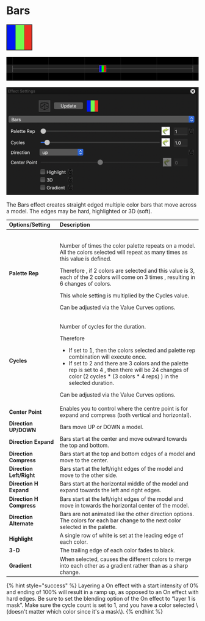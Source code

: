 # Bars

![Icon](../../.gitbook/assets/image%20%28157%29.png)

![Sequencer Grid](../../.gitbook/assets/image%20%28692%29.png)

![](../../.gitbook/assets/image%20%28549%29.png)

The Bars effect creates straight edged multiple color bars that move across a model.  The edges may be hard, highlighted or 3D \(soft\).

<table>
  <thead>
    <tr>
      <th style="text-align:left"><b>Options/Setting</b>
      </th>
      <th style="text-align:left"><b>Description</b>
      </th>
    </tr>
  </thead>
  <tbody>
    <tr>
      <td style="text-align:left"><b>Palette Rep</b>
      </td>
      <td style="text-align:left">
        <p>
          <br />Number of times the color palette repeats on a model. All the colors selected
          will repeat as many times as this value is defined.</p>
        <p>Therefore , if 2 colors are selected and this value is 3, each of the
          2 colors will come on 3 times , resulting in 6 changes of colors.
          <br />
        </p>
        <p>This whole setting is multiplied by the Cycles value.</p>
        <p></p>
        <p>Can be adjusted via the Value Curves options.</p>
      </td>
    </tr>
    <tr>
      <td style="text-align:left"><b>Cycles</b>
      </td>
      <td style="text-align:left">
        <p>Number of cycles for the duration.
          <br />
        </p>
        <p>Therefore</p>
        <ul>
          <li>If set to 1, then the colors selected and palette rep combination will
            execute once.</li>
          <li>If set to 2 and there are 3 colors and the palette rep is set to 4 , then
            there will be 24 changes of color (2 cycles * (3 colors * 4 reps) ) in
            the selected duration.</li>
        </ul>
        <p>Can be adjusted via the Value Curves options.</p>
      </td>
    </tr>
    <tr>
      <td style="text-align:left"><b>Center Point</b>
      </td>
      <td style="text-align:left">Enables you to control where the centre point is for expand and compress
        (both vertical and horizontal).</td>
    </tr>
    <tr>
      <td style="text-align:left"><b>Direction UP/DOWN</b>
      </td>
      <td style="text-align:left">Bars move UP or DOWN a model.</td>
    </tr>
    <tr>
      <td style="text-align:left"><b>Direction Expand</b>
      </td>
      <td style="text-align:left">Bars start at the center and move outward towards the top and bottom.</td>
    </tr>
    <tr>
      <td style="text-align:left"><b>Direction Compress</b>
      </td>
      <td style="text-align:left">Bars start at the top and bottom edges of a model and move to the center.</td>
    </tr>
    <tr>
      <td style="text-align:left"><b>Direction Left/Right</b>
      </td>
      <td style="text-align:left">Bars start at the left/right edges of the model and move to the other
        side.</td>
    </tr>
    <tr>
      <td style="text-align:left"><b>Direction H Expand</b>
      </td>
      <td style="text-align:left">Bars start at the horizontal middle of the model and expand towards the
        left and right edges.</td>
    </tr>
    <tr>
      <td style="text-align:left"><b>Direction H Compress</b>
      </td>
      <td style="text-align:left">Bars start at the left/right edges of the model and move in towards the
        horizontal center of the model.</td>
    </tr>
    <tr>
      <td style="text-align:left"><b>Direction Alternate</b>
      </td>
      <td style="text-align:left">Bars are not animated like the other direction options. The colors for
        each bar change to the next color selected in the palette.</td>
    </tr>
    <tr>
      <td style="text-align:left"><b>Highlight</b>
      </td>
      <td style="text-align:left">A single row of white is set at the leading edge of each color.</td>
    </tr>
    <tr>
      <td style="text-align:left"><b>3-D</b>
      </td>
      <td style="text-align:left">The trailing edge of each color fades to black.</td>
    </tr>
    <tr>
      <td style="text-align:left"><b>Gradient</b>
      </td>
      <td style="text-align:left">When selected, causes the different colors to merge into each other as
        a gradient rather than as a sharp change.</td>
    </tr>
  </tbody>
</table>{% hint style="success" %}
Layering a On effect with a start intensity of 0% and ending of 100% will result in a ramp up, as opposed to an On effect with hard edges.  Be sure to set the blending option of the On effect to “layer 1 is mask”. Make sure the cycle count is set to 1, and you have a color selected \(doesn't matter which color since it's a mask\).
{% endhint %}

